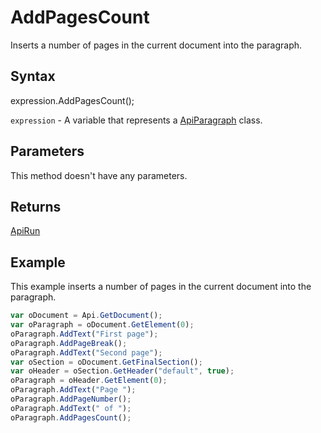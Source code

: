 # AddPagesCount

Inserts a number of pages in the current document into the paragraph.

## Syntax

expression.AddPagesCount();

`expression` - A variable that represents a [ApiParagraph](../ApiParagraph.md) class.

## Parameters

This method doesn't have any parameters.

## Returns

[ApiRun](../../ApiRun/ApiRun.md)

## Example

This example inserts a number of pages in the current document into the paragraph.

```javascript
var oDocument = Api.GetDocument();
var oParagraph = oDocument.GetElement(0);
oParagraph.AddText("First page");
oParagraph.AddPageBreak();
oParagraph.AddText("Second page");
var oSection = oDocument.GetFinalSection();
var oHeader = oSection.GetHeader("default", true);
oParagraph = oHeader.GetElement(0);
oParagraph.AddText("Page ");
oParagraph.AddPageNumber();
oParagraph.AddText(" of ");
oParagraph.AddPagesCount();
```
